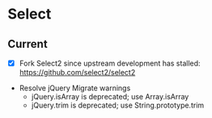 # Select

## Current

- [x] Fork Select2 since upstream development has stalled: https://github.com/select2/select2
  
- Resolve jQuery Migrate warnings
  - jQuery.isArray is deprecated; use Array.isArray
  - jQuery.trim is deprecated; use String.prototype.trim

